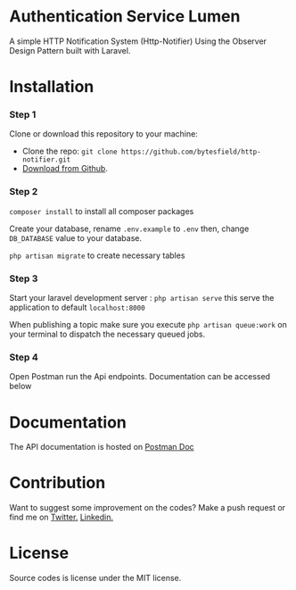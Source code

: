 # Authentication Service Lumen

A simple HTTP Notification System (Http-Notifier) Using the Observer Design Pattern built with Laravel.

# Installation

### Step 1

Clone or download this repository to your machine:

-   Clone the repo: `git clone https://github.com/bytesfield/http-notifier.git`
-   [Download from Github](https://github.com/bytesfield/http-notifier/archive/refs/heads/main.zip).

### Step 2

`composer install` to install all composer packages

Create your database, rename `.env.example` to `.env` then, change `DB_DATABASE` value to your database.

`php artisan migrate` to create necessary tables

### Step 3

Start your laravel development server : `php artisan serve` this serve the application to default `localhost:8000`

When publishing a topic make sure you execute `php artisan queue:work` on your terminal to dispatch the necessary queued jobs.

### Step 4

Open Postman run the Api endpoints. Documentation can be accessed below

# Documentation

The API documentation is hosted on [Postman Doc](https://documenter.getpostman.com/view/10912779/TVKEXcVs)

# Contribution

Want to suggest some improvement on the codes? Make a push request or find me on
<a href="https://twitter.com/SaintAbrahams/">Twitter.</a>
<a href="https://www.linkedin.com/in/abraham-udele-246003130/">Linkedin.</a>

# License

Source codes is license under the MIT license.
